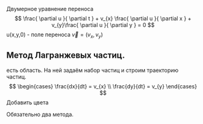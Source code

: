 Двумерное уравнение переноса
$$
\frac{ \partial u }{ \partial t }  + v_{x} \frac{ \partial u }{ \partial x }  + v_{y}\frac{ \partial u }{ \partial y }  = 0
$$
u(x,y,0) - поле переноса
$\vec{v} = (v_{x}, v_{y})$
## Метод Лагранжевых частиц. 
есть область. На ней задаём набор частиц и строим траекторию частиц.
$$
\begin{cases} 
\frac{dx}{dt} = v_{x} \\
\frac{dy}{dt} = v_{y}
\end{cases}
$$
Добавить цвета

Обязательно два метода.